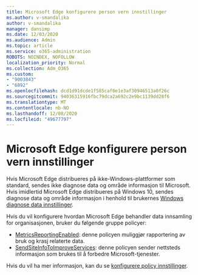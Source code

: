 ```yaml
---
title: Microsoft Edge konfigurere person vern innstillinger
ms.author: v-smandalika
author: v-smandalika
manager: dansimp
ms.date: 12/03/2020
ms.audience: Admin
ms.topic: article
ms.service: o365-administration
ROBOTS: NOINDEX, NOFOLLOW
localization_priority: Normal
ms.collection: Adm_O365
ms.custom:
- "9003843"
- "6892"
ms.openlocfilehash: dcd1d91dcde1f585caf0e1e3af30946513a0f26c
ms.sourcegitcommit: 94036315916fbc79dca2a692c2e9bc1139dd28f6
ms.translationtype: MT
ms.contentlocale: nb-NO
ms.lasthandoff: 12/08/2020
ms.locfileid: "49677797"
---
```

# <a name="microsoft-edge-configure-privacy-settings"></a>Microsoft Edge konfigurere person vern innstillinger

Hvis Microsoft Edge distribueres på ikke-Windows-plattformer som standard, sendes ikke diagnose data og område informasjon til Microsoft. Hvis imidlertid Microsoft Edge distribueres på Windows 10, sendes diagnose data og område informasjon i henhold til brukernes [Windows diagnose data innstillinger](https://docs.microsoft.com/windows/privacy/configure-windows-diagnostic-data-in-your-organization).

Hvis du vil konfigurere hvordan Microsoft Edge behandler data innsamling for organisasjonen, bruker du følgende gruppe policyer:
- [MetricsReportingEnabled](https://docs.microsoft.com/DeployEdge/microsoft-edge-policies#metricsreportingenabled): denne policyen muliggjør rapportering av bruk og krasj relaterte data.
- [SendSiteInfoToImproveServices](https://docs.microsoft.com/DeployEdge/microsoft-edge-policies#sendsiteinfotoimproveservices): denne policyen sender nettsteds informasjon som brukes til å forbedre Microsoft-tjenester.

Hvis du vil ha mer informasjon, kan du se [konfigurere policy innstillinger](https://docs.microsoft.com/deployedge/microsoft-edge-enterprise-privacy-settings#configure-policy-settings).